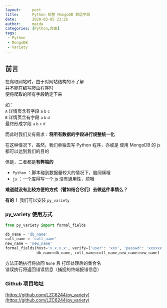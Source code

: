 ```yaml
---
layout:     post
title:      Python 规整 MongoDB 首层字段
date:       2020-03-05 23:26
author:     maida
categories: [Python,爬虫]
tags:
 - Python
 - MongoDB
 - Variety
---
```


## 前言

在爬取网站时，由于对网站结构的不了解  
并不能在编写爬虫程序时  
便将爬取的所有字段确定下来

如：   
`A` 详情页含有字段 `a` `b` `c`  
`B` 详情页含有字段 `a` `b` `d`  
最终形成字段 `a` `b` `c` `d`

而此时我们又有需求：**将所有数据的字段进行规整统一化**

在这种情况下，虽然，我们单独去写 Python 程序，亦或是 使用 MongoDB 的 js  
都可以达到我们的目的

但是，二者都是**有弊端的**  
- `Python` ：脚本碰到数据量较大的情况下，脑阔痛哦
- `js` ：一个库得写一个 js 没有通用性，烦哦  


**难道就没有比较方便的方式（譬如结合它们）去做这件事情么？**

**有的！** 我们可以安装 `py_variety`

### py_variety 使用方式
```python
from py_variety import formal_fields

db_name = 'db_name'
coll_name = 'coll_name'
new_name = 'new_name'
formal_fields(host='x.x.x.x', verify={'user': 'xxx', 'passwd': 'xxxxxx', 'authdb': 'xxxx'},
              db_name=db_name, coll_name=coll_name,new_name=new_name)
```
方法正确执行将放回 `None` 且 打印处理后的集合名  
错误执行将返回错误信息（捕捉的终端报错信息）

### Github 项目地址
[https://github.com/LZC6244/py_variety](https://github.com/LZC6244/py_variety)
